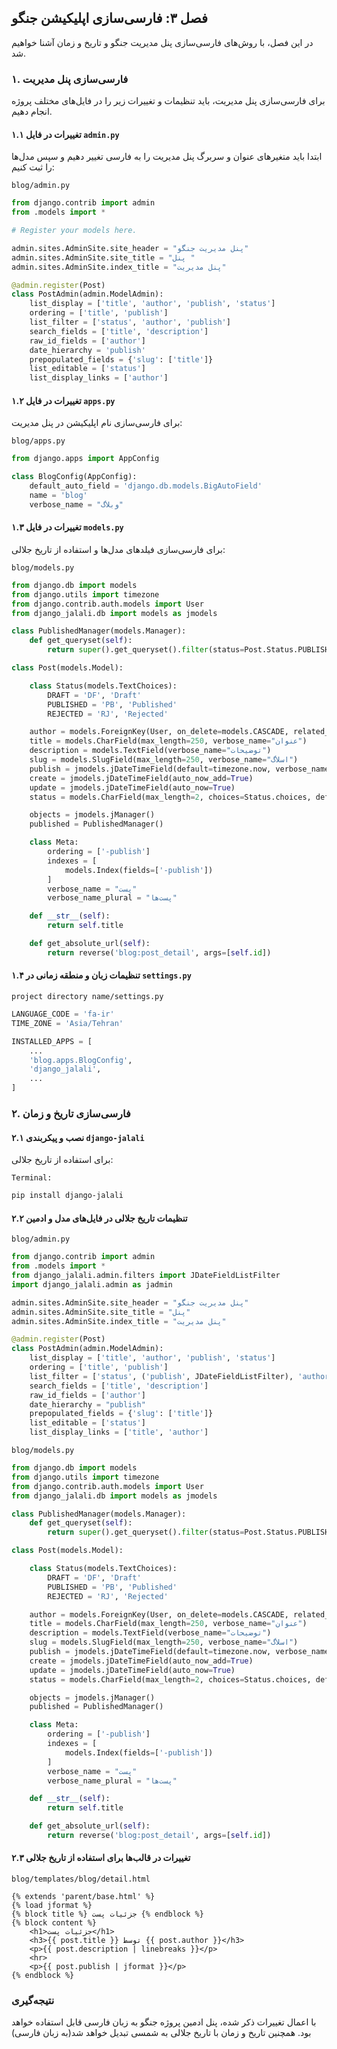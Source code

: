 ## فصل ۳: فارسی‌سازی اپلیکیشن جنگو

در این فصل، با روش‌های فارسی‌سازی پنل مدیریت جنگو و تاریخ و زمان آشنا خواهیم شد.

### ۱. فارسی‌سازی پنل مدیریت

برای فارسی‌سازی پنل مدیریت، باید تنظیمات و تغییرات زیر را در فایل‌های مختلف پروژه انجام دهیم.

#### ۱.۱ تغییرات در فایل `admin.py`

ابتدا باید متغیرهای عنوان و سربرگ پنل مدیریت را به فارسی تغییر دهیم و سپس مدل‌ها را ثبت کنیم:

``blog/admin.py``

```python
from django.contrib import admin
from .models import *

# Register your models here.

admin.sites.AdminSite.site_header = "پنل مدیریت جنگو"
admin.sites.AdminSite.site_title = "پنل "
admin.sites.AdminSite.index_title = "پنل مدیریت"

@admin.register(Post)
class PostAdmin(admin.ModelAdmin):
    list_display = ['title', 'author', 'publish', 'status']
    ordering = ['title', 'publish']
    list_filter = ['status', 'author', 'publish']
    search_fields = ['title', 'description']
    raw_id_fields = ['author']
    date_hierarchy = 'publish'
    prepopulated_fields = {'slug': ['title']}
    list_editable = ['status']
    list_display_links = ['author']
```

#### ۱.۲ تغییرات در فایل `apps.py`

برای فارسی‌سازی نام اپلیکیشن در پنل مدیریت:

``blog/apps.py``

```python
from django.apps import AppConfig

class BlogConfig(AppConfig):
    default_auto_field = 'django.db.models.BigAutoField'
    name = 'blog'
    verbose_name = "وبلاگ"
```

#### ۱.۳ تغییرات در فایل `models.py`

برای فارسی‌سازی فیلدهای مدل‌ها و استفاده از تاریخ جلالی:

`blog/models.py`

```python
from django.db import models
from django.utils import timezone
from django.contrib.auth.models import User
from django_jalali.db import models as jmodels

class PublishedManager(models.Manager):
    def get_queryset(self):
        return super().get_queryset().filter(status=Post.Status.PUBLISHED)

class Post(models.Model):

    class Status(models.TextChoices):
        DRAFT = 'DF', 'Draft'
        PUBLISHED = 'PB', 'Published'
        REJECTED = 'RJ', 'Rejected'

    author = models.ForeignKey(User, on_delete=models.CASCADE, related_name="user_posts", verbose_name="نویسنده")
    title = models.CharField(max_length=250, verbose_name="عنوان")
    description = models.TextField(verbose_name="توضیحات")
    slug = models.SlugField(max_length=250, verbose_name="اسلاگ")
    publish = jmodels.jDateTimeField(default=timezone.now, verbose_name="تاریخ انتشار")
    create = jmodels.jDateTimeField(auto_now_add=True)
    update = jmodels.jDateTimeField(auto_now=True)
    status = models.CharField(max_length=2, choices=Status.choices, default=Status.DRAFT, verbose_name="وضعیت")

    objects = jmodels.jManager()
    published = PublishedManager()

    class Meta:
        ordering = ['-publish']
        indexes = [
            models.Index(fields=['-publish'])
        ]
        verbose_name = "پست"
        verbose_name_plural = "پست‌ها"

    def __str__(self):
        return self.title

    def get_absolute_url(self):
        return reverse('blog:post_detail', args=[self.id])
```

#### ۱.۴ تنظیمات زبان و منطقه زمانی در `settings.py`

`project directory name/settings.py`

```python
LANGUAGE_CODE = 'fa-ir'
TIME_ZONE = 'Asia/Tehran'

INSTALLED_APPS = [
    ...
    'blog.apps.BlogConfig',
    'django_jalali',
    ...
]
```

### ۲. فارسی‌سازی تاریخ و زمان

#### ۲.۱ نصب و پیکربندی `django-jalali`

برای استفاده از تاریخ جلالی:

``Terminal:``

```bash
pip install django-jalali
```

#### ۲.۲ تنظیمات تاریخ جلالی در فایل‌های مدل و ادمین

`blog/admin.py`

```python
from django.contrib import admin
from .models import *
from django_jalali.admin.filters import JDateFieldListFilter
import django_jalali.admin as jadmin

admin.sites.AdminSite.site_header = "پنل مدیریت جنگو"
admin.sites.AdminSite.site_title = "پنل"
admin.sites.AdminSite.index_title = "پنل مدیریت"

@admin.register(Post)
class PostAdmin(admin.ModelAdmin):
    list_display = ['title', 'author', 'publish', 'status']
    ordering = ['title', 'publish']
    list_filter = ['status', ('publish', JDateFieldListFilter), 'author']
    search_fields = ['title', 'description']
    raw_id_fields = ['author']
    date_hierarchy = "publish"
    prepopulated_fields = {'slug': ['title']}
    list_editable = ['status']
    list_display_links = ['title', 'author']
```

`blog/models.py`

```python
from django.db import models
from django.utils import timezone
from django.contrib.auth.models import User
from django_jalali.db import models as jmodels

class PublishedManager(models.Manager):
    def get_queryset(self):
        return super().get_queryset().filter(status=Post.Status.PUBLISHED)

class Post(models.Model):

    class Status(models.TextChoices):
        DRAFT = 'DF', 'Draft'
        PUBLISHED = 'PB', 'Published'
        REJECTED = 'RJ', 'Rejected'

    author = models.ForeignKey(User, on_delete=models.CASCADE, related_name="user_posts", verbose_name="نویسنده")
    title = models.CharField(max_length=250, verbose_name="عنوان")
    description = models.TextField(verbose_name="توضیحات")
    slug = models.SlugField(max_length=250, verbose_name="اسلاگ")
    publish = jmodels.jDateTimeField(default=timezone.now, verbose_name="تاریخ انتشار")
    create = jmodels.jDateTimeField(auto_now_add=True)
    update = jmodels.jDateTimeField(auto_now=True)
    status = models.CharField(max_length=2, choices=Status.choices, default=Status.DRAFT, verbose_name="وضعیت")

    objects = jmodels.jManager()
    published = PublishedManager()

    class Meta:
        ordering = ['-publish']
        indexes = [
            models.Index(fields=['-publish'])
        ]
        verbose_name = "پست"
        verbose_name_plural = "پست‌ها"

    def __str__(self):
        return self.title

    def get_absolute_url(self):
        return reverse('blog:post_detail', args=[self.id])
```

#### ۲.۳ تغییرات در قالب‌ها برای استفاده از تاریخ جلالی

`blog/templates/blog/detail.html`

```jinja
{% extends 'parent/base.html' %}
{% load jformat %}
{% block title %} جزئیات پست {% endblock %}
{% block content %}
    <h1>جزئیات پست</h1>
    <h3>{{ post.title }} توسط {{ post.author }}</h3>
    <p>{{ post.description | linebreaks }}</p>
    <hr>
    <p>{{ post.publish | jformat }}</p>
{% endblock %}
```

### نتیجه‌گیری

با اعمال تغییرات ذکر شده، پنل ادمین پروژه جنگو به زبان فارسی قابل استفاده خواهد بود. همچنین تاریخ و زمان با تاریخ جلالی به شمسی تبدیل خواهد شد(به زبان فارسی)
